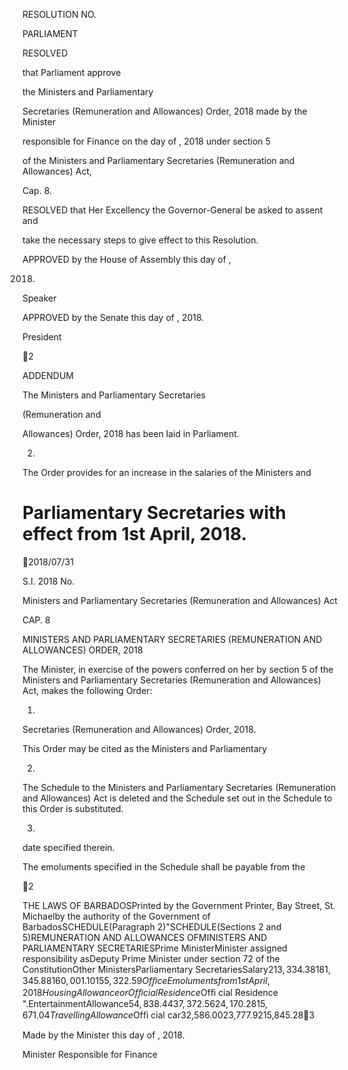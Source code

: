 RESOLUTION NO.

PARLIAMENT

RESOLVED

that  Parliament  approve

the  Ministers  and  Parliamentary

Secretaries  (Remuneration  and  Allowances)  Order,  2018  made  by  the  Minister

responsible for Finance on the               day of                                   , 2018 under section 5

of  the  Ministers  and  Parliamentary  Secretaries  (Remuneration  and  Allowances)  Act,

Cap. 8.

RESOLVED  that  Her  Excellency  the  Governor-General  be  asked  to  assent  and

take the necessary steps to give effect to this Resolution.

APPROVED by the House of Assembly this              day of                           ,

2018.

Speaker

APPROVED  by  the  Senate  this              day  of                                       , 2018.

President

2

ADDENDUM

The  Ministers  and  Parliamentary  Secretaries

(Remuneration  and

Allowances) Order, 2018 has been laid in Parliament.

2.

The  Order  provides  for  an  increase  in  the  salaries  of  the  Ministers  and

# Parliamentary Secretaries with effect from 1st April, 2018.

2018/07/31

S.I. 2018 No.

Ministers and Parliamentary Secretaries (Remuneration and Allowances) Act

CAP. 8

MINISTERS AND PARLIAMENTARY SECRETARIES
(REMUNERATION AND ALLOWANCES) ORDER, 2018

The Minister, in exercise of the powers conferred on her by section 5 of the
Ministers and Parliamentary Secretaries (Remuneration and Allowances) Act,
makes the following Order:

1.
Secretaries (Remuneration and Allowances) Order, 2018.

This  Order  may  be  cited  as  the  Ministers  and  Parliamentary

2.
The  Schedule  to  the  Ministers  and  Parliamentary  Secretaries
(Remuneration and Allowances) Act is deleted and the Schedule set out in the
Schedule to this Order is substituted.

3.
date specified therein.

The emoluments specified in the Schedule shall be payable from the

2

THE LAWS OF BARBADOSPrinted by the Government Printer, Bay Street, St. Michaelby the authority of the Government of BarbadosSCHEDULE(Paragraph 2)"SCHEDULE(Sections 2 and 5)REMUNERATION AND ALLOWANCES OFMINISTERS AND PARLIAMENTARY SECRETARIESPrime MinisterMinister assigned responsibility asDeputy Prime Minister under section 72 of the ConstitutionOther MinistersParliamentary SecretariesSalary$213,334.38181,345.88160,001.10155,322.59 Ofﬁ ce Emoluments from 1st April, 2018HousingAllowance orOfﬁ cial Residence$Ofﬁ cial Residence                            ".EntertainmentAllowance$54,838.4437,372.5624,170.2815,671.04TravellingAllowance$Ofﬁ cial car32,586.0023,777.9215,845.283

Made by the Minister this              day of                     , 2018.

Minister Responsible for Finance

